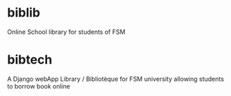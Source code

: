 # biblib
Online School library for students of FSM
# bibtech
A Django webApp Library / Bibliotèque for FSM university allowing students to borrow book online
